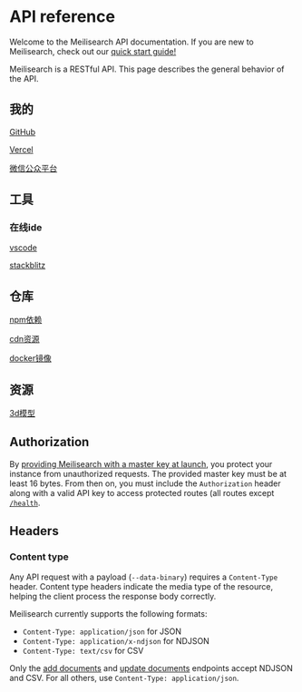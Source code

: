 # API reference

Welcome to the Meilisearch API documentation. If you are new to Meilisearch, check out our [quick start guide!](/learn/getting_started/quick_start.md)

Meilisearch is a RESTful API. This page describes the general behavior of the API.

## 我的

[GitHub](https://github.com/1323216010)

[Vercel](https://vercel.com/dashboard)

[微信公众平台](https://mp.weixin.qq.com/)

## 工具

### 在线ide

[vscode](https://vscode.dev/)

[stackblitz](https://stackblitz.com/)

## 仓库

[npm依赖](https://www.npmjs.com/)

[cdn资源](https://www.jsdelivr.com/)

[docker镜像](https://hub.docker.com/)

## 资源

[3d模型](https://sketchfab.com/)

## Authorization

By [providing Meilisearch with a master key at launch](/learn/security/master_api_keys.md#protecting-a-meilisearch-instance), you protect your instance from unauthorized requests. The provided master key must be at least 16 bytes. From then on, you must include the `Authorization` header along with a valid API key to access protected routes (all routes except [`/health`](/reference/api/health.md).

## Headers

### Content type

Any API request with a payload (`--data-binary`) requires a `Content-Type` header. Content type headers indicate the media type of the resource, helping the client process the response body correctly.

Meilisearch currently supports the following formats:

- `Content-Type: application/json` for JSON
- `Content-Type: application/x-ndjson` for NDJSON
- `Content-Type: text/csv` for CSV

Only the [add documents](/reference/api/documents.md#add-or-replace-documents) and [update documents](/reference/api/documents.md#add-or-update-documents) endpoints accept NDJSON and CSV. For all others, use `Content-Type: application/json`.
